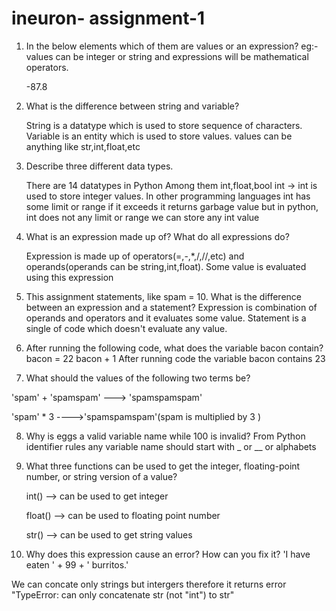 # ineuron- assignment-1

1. In the below elements which of them are values or an expression? eg:- values can be integer or string and expressions will be mathematical operators.

   -87.8 

2. What is the difference between string and variable?

   String is a datatype which is used to store sequence of characters.
   Variable is an entity which is used to store values. values can be anything like str,int,float,etc 

3. Describe three different data types.

    There are 14 datatypes in Python
    Among them int,float,bool
    int -> int is used to store integer values. In other programming languages int has some limit or range if it exceeds it returns garbage value but in python, int does not any       limit or range we can store any int value 
    
   
4. What is an expression made up of? What do all expressions do?

    Expression is made up of operators(=,-,*,/,//,etc) and operands(operands can be string,int,float).
    Some value is evaluated using this expression
    
5. This assignment statements, like spam = 10. What is the difference between an expression and a statement?
    Expression is combination of operands and operators and it evaluates some value.
    Statement is a single of code which doesn't evaluate any value. 

6. After running the following code, what does the variable bacon contain?
bacon = 22
bacon + 1
   After running code the variable bacon contains 23

7. What should the values of the following two terms be?

 'spam' + 'spamspam'  ---> 'spamspamspam'

 'spam' * 3  ---->'spamspamspam'(spam is multiplied by 3 )

8. Why is eggs a valid variable name while 100 is invalid?
  From Python identifier rules any variable name should start with _ or __ or alphabets 


9. What three functions can be used to get the integer, floating-point number, or string version of a value?
   
   int() --> can be used to get integer
   
   float() --> can be used to floating point number
   
   str() --> can be used to get string values
   
10. Why does this expression cause an error? How can you fix it?
'I have eaten ' + 99 + ' burritos.'

 We can concate only strings but intergers therefore it returns error "TypeError: can only concatenate str (not "int") to str"
